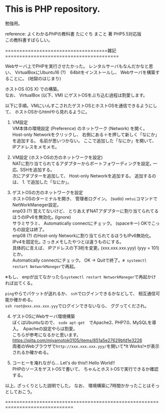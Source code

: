 # This is PHP repository.  

勉強用。

reference: よくわかる*PHP*の教科書 たにぐち まこと 著 PHP5.5対応版  
この教科書すばらしい。  

====================================雑記========================================

Webサーバ上でPHPを実行させたかった。 レンタルサーバもなんだかなと思い、 VirtualBoxにUbuntu16 (?)　64bitをインストールし、 Webサーバを構築することに。 (地獄のはじまり)

ホストOS (OS X) での構築｡  
なお、 VirtualBox (以下､ VM) にゲストOSをぶち込む過程は割愛します。

以下に手順。VMにいんすこされたゲストOSとホストOSを通信できるようにして、 ホストOSからhtmlやら見れるように。

1. VM設定  
VM本体の環境設定 (Preference) のネットワーク (Network) を開く。  
Host-only Networkをクリックし、 右側にある＋を押して新しく「なにか」を追加する。 名前が思いつかない。 ここで追加した「なにか」を開いて、 IPアドレスをメモメモ。  

2. VM設定 (ホストOSの方のネットワークを設定)  
NATに割り当てられてるアダプターからポートフォワーディングを設定｡ 一応､ SSHを追加する。  
次にアダプターを追加して、 Host-only Networkを追加する。 追加するのは、 1. で追加した「なにか」。  

3. ゲストOSの方のネットワークを設定  
ホストOSのターミナルを開き、 管理者ログイン。 (sudo) `nmtui`コマンドでNetWorkManeger設定｡  
enp03 (?) 覚えてないけど、 とりあえずNATアダプターに割り当てられてるほうのIPv6を無効化｡ (Ignore)  
サラミサラミ、 Automatically connectにチェック。 (spaceキー) OKでこっちの設定は終了｡  
enp08 (?) のHost-only Networkに割り当てられてるほうもIPv6無効化｡   
IPv4を固定化｡ さっきメモしたやつとは違うものにする。  
具体的に言えば、 IPアドレスの下3桁を変更｡ (xxx.xxx.xxx.yyy) (yyy = 101) とか。  
Automatically connectにチェック。 OK -> Quitで終了。`# systemctl restart NetworkManeger`で再起｡  

※もし、 enpが出てなかったら`systemctl restart NetworkManeger`で再起かければ出てくる。  

`ping`やらでパケットが送れるか、 `ssh`でログインできるかなどして、 相互通信可能か確かめる。  
`ssh root@xxx.xxx.xxx.yyy`でログインできないなら、 ググってくだされ｡  

4. ゲストOSにWebサーバ環境構築  
ぼくはUbuntuなので、 `sudo apt-get`　でApache2､ PHP7.0､ MySQLを導入｡　Apacheの設定やらは割愛｡  
こちらが参考になるかと思います。  
<https://qiita.com/miyamotok0105/items/851a5e27629bfd1e3226>  
両者のWebブラウザで`http://xxx.xxx.xxx.yyy/`を開いて*It Works!*が表示されるか確かめる。  

5. コーヒーを淹れながら... Let's do this!! Hello World!!  
PHPのソースをゲストOSで書いて、 ちゃんとホストOSで実行できるか確認する。  

以上､ ざっくりとした説明でした。 なお、 環境構築に7時間かかったことはそっとしておこう。

==============================================================================












